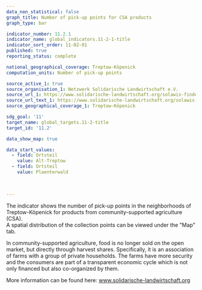 ```yaml
---
data_non_statistical: false
graph_title: Number of pick-up points for CSA products
graph_type: bar

indicator_number: 11.2.1
indicator_name: global_indicators.11-2-1-title
indicator_sort_order: 11-02-01
published: true
reporting_status: complete

national_geographical_coverage: Treptow-Köpenick 
computation_units: Number of pick-up points

source_active_1: true 
source_organisation_1: Netzwerk Solidarische Landwirtschaft e.V.
source_url_1: https://www.solidarische-landwirtschaft.org/solawis-finden/karte/#/
source_url_text_1: https://www.solidarische-landwirtschaft.org/solawis-finden/karte/#/
source_geographical_coverage_1: Treptow-Köpenick 

sdg_goal: '11'
target_name: global_targets.11-2-title
target_id: '11.2'

data_show_map: true

data_start_values:
  - field: Ortsteil
    value: Alt-Treptow
  - field: Ortsteil
    value: Plaenterwald
    
    

---
```


The indicator shows the number of pick-up points in the neighborhoods of Treptow-Köpenick for products from community-supported agriculture (CSA). <br>
A spatial distribution of the collection points can be viewed under the "Map" tab.  <br>

In community-supported agriculture, food is no longer sold on the open market, but directly through harvest shares. 
Specifically, it is an association of farms with a group of private households. 
The farms have more security and the consumers are part of a transparent economic cycle which is not only financed but also co-organized by them. <br>

More information can be found here: <a href="https://www.solidarische-landwirtschaft.org/startseite">www.solidarische-landwirtschaft.org</a>
